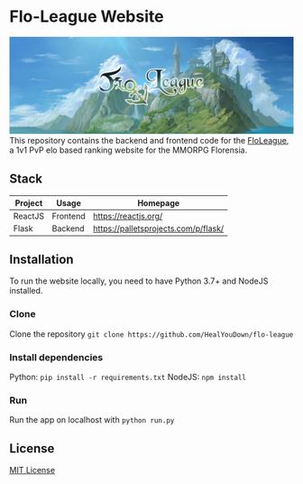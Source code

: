 # Flo-League Website
![](/app/static/images/banner.png?raw=True)
This repository contains the backend and frontend code for the [FloLeague](https://www.flo-league.com), a 1v1 PvP elo based ranking  website for the MMORPG Florensia.

## Stack
|Project|Usage|Homepage|
|--|--|--|
|ReactJS|Frontend|https://reactjs.org/|
|Flask|Backend|https://palletsprojects.com/p/flask/|

## Installation
To run the website locally, you need to have Python 3.7+ and NodeJS installed.

### Clone
Clone the repository `git clone https://github.com/HealYouDown/flo-league`
### Install dependencies
Python: `pip install -r requirements.txt`
NodeJS: `npm install`
### Run
Run the app on localhost with `python run.py`

## License
[MIT License](https://opensource.org/licenses/MIT)
